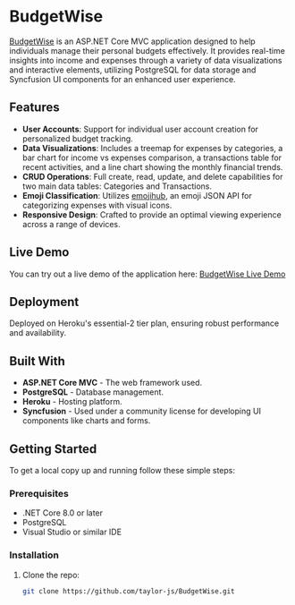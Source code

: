 # BudgetWise

[BudgetWise](https://budgetwise-expense-tracker-f4aae4b8ebbc.herokuapp.com/) is an ASP.NET Core MVC application designed to help individuals manage their personal budgets effectively. It provides real-time insights into income and expenses through a variety of data visualizations and interactive elements, utilizing PostgreSQL for data storage and Syncfusion UI components for an enhanced user experience.

## Features

- **User Accounts**: Support for individual user account creation for personalized budget tracking.
- **Data Visualizations**: Includes a treemap for expenses by categories, a bar chart for income vs expenses comparison, a transactions table for recent activities, and a line chart showing the monthly financial trends.
- **CRUD Operations**: Full create, read, update, and delete capabilities for two main data tables: Categories and Transactions.
- **Emoji Classification**: Utilizes  [emojihub](https://github.com/cheatsnake/emojihub), an emoji JSON API for categorizing expenses with visual icons.
- **Responsive Design**: Crafted to provide an optimal viewing experience across a range of devices.

## Live Demo

You can try out a live demo of the application here: [BudgetWise Live Demo](https://budgetwise-expense-tracker-f4aae4b8ebbc.herokuapp.com/)

## Deployment

Deployed on Heroku's essential-2 tier plan, ensuring robust performance and availability.

## Built With

- **ASP.NET Core MVC** - The web framework used.
- **PostgreSQL** - Database management.
- **Heroku** - Hosting platform.
- **Syncfusion** - Used under a community license for developing UI components like charts and forms.

## Getting Started

To get a local copy up and running follow these simple steps:

### Prerequisites

- .NET Core 8.0 or later
- PostgreSQL
- Visual Studio or similar IDE

### Installation

1. Clone the repo:
   ```sh
   git clone https://github.com/taylor-js/BudgetWise.git
